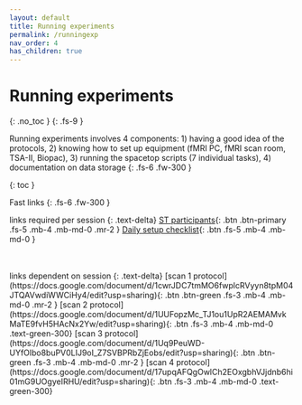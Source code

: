 ```yaml
---
layout: default
title: Running experiments
permalink: /runningexp
nav_order: 4
has_children: true
---
```


# Running experiments
{: .no_toc }
{: .fs-9 }

Running experiments involves 4 components: 1) having a good idea of the protocols, 2) knowing how to set up equipment (fMRI PC, fMRI scan room, TSA-II, Biopac), 3) running the spacetop scripts (7 individual tasks), 4) documentation on data storage
{: .fs-6 .fw-300 }


{: toc }

Fast links
{: .fs-6 .fw-300 }

links required per session
{: .text-delta}
[ST participants](https://docs.google.com/document/d/1cwrJDC7tmMO6fwplcRVyyn8tpM04JTQAVwdiWWCiHy4/edit?usp=sharing){: .btn .btn-primary .fs-5 .mb-4 .mb-md-0 .mr-2 }
[Daily setup checklist](https://docs.google.com/document/d/1Xj3KeMtZRq-R_-78stY_sAlMGLKBEqkvL2FKDcMgtzc/edit?usp=sharing){: .btn .fs-5 .mb-4 .mb-md-0 }

<br>
<br>
links dependent on session
{: .text-delta}
[scan 1 protocol](https://docs.google.com/document/d/1cwrJDC7tmMO6fwplcRVyyn8tpM04JTQAVwdiWWCiHy4/edit?usp=sharing){: .btn .btn-green .fs-3 .mb-4 .mb-md-0 .mr-2 }
[scan 2 protocol](https://docs.google.com/document/d/1UUFopzMc_TJ1ou1UpR2AEMAMvkMaTE9fvH5HAcNx2Yw/edit?usp=sharing){: .btn .fs-3 .mb-4 .mb-md-0 .text-green-300}
[scan 3 protocol](https://docs.google.com/document/d/1Uq9PeuWD-UYfOlbo8buPV0LIJ9oI_Z7SVBPRbZjEobs/edit?usp=sharing){: .btn .btn-green .fs-3 .mb-4 .mb-md-0 .mr-2 }
[scan 4 protocol](https://docs.google.com/document/d/17upqAFQgOwlCh2EOxgbhVJjdnb6hi01mG9UOgyeIRHU/edit?usp=sharing){: .btn .fs-3 .mb-4 .mb-md-0 .text-green-300}
<!-- <span class="fs-3">
[Tiny button](http://example.com/){: .btn }
</span> -->
